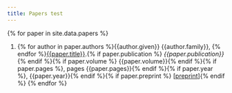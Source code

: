 ```yaml
---
title: Papers test
---
```


{% for paper in site.data.papers %}
1. {% for author in paper.authors %}{{author.given}} {{author.family}}, {% endfor %}[{{paper.title}}]({{paper.url}}).{% if paper.publication %} *{{paper.publication}}*{% endif %}{% if paper.volume %} {{paper.volume}}{% endif %}{% if paper.pages %}, pages {{paper.pages}}{% endif %}{% if paper.year %}, {{paper.year}}{% endif %}{% if paper.preprint %} [[preprint](/papers/{{paper.preprint}})]{% endif %}
{% endfor %}
